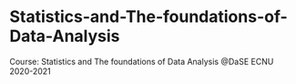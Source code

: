# Statistics-and-The-foundations-of-Data-Analysis
Course: Statistics and The foundations of Data Analysis @DaSE ECNU 2020-2021
